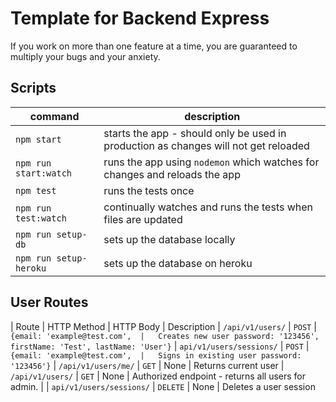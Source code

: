 # Template for Backend Express

If you work on more than one feature at a time, you are guaranteed to multiply your bugs and your anxiety.

## Scripts

| command                | description                                                                         |
| ---------------------- | ----------------------------------------------------------------------------------- |
| `npm start`            | starts the app - should only be used in production as changes will not get reloaded |
| `npm run start:watch`  | runs the app using `nodemon` which watches for changes and reloads the app          |
| `npm test`             | runs the tests once                                                                 |
| `npm run test:watch`   | continually watches and runs the tests when files are updated                       |
| `npm run setup-db`     | sets up the database locally                                                        |
| `npm run setup-heroku` | sets up the database on heroku                                                      |

## User Routes

| Route                    | HTTP Method | HTTP Body |                      Description
| `/api/v1/users/`         | `POST`      | `{email: 'example@test.com',  |   Creates new user
                                              password: '123456',
                                              firstName: 'Test',
                                              lastName: 'User'}`
| `api/v1/users/sessions/` | `POST`      | `{email: 'example@test.com',  |   Signs in existing user
                                              password: '123456'}`
| `/api/v1/users/me/`      | `GET`       | None                 |   Returns current user
| `/api/v1/users/`         | `GET`        | None                | Authorized endpoint - returns all users for admin. |
| `api/v1/users/sessions/` | `DELETE`    | None                 | Deletes a user session

